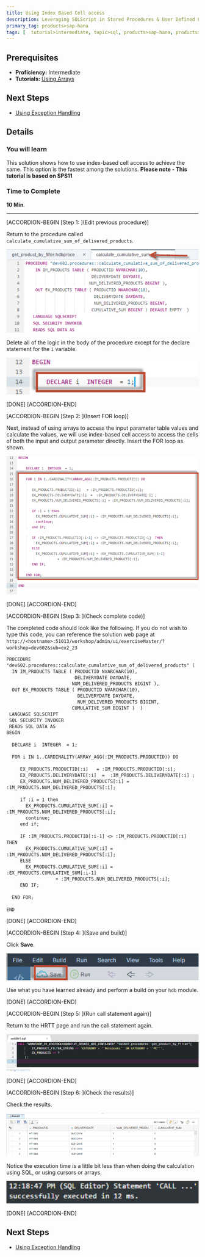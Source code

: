 ```yaml
---
title: Using Index Based Cell access
description: Leveraging SQLScript in Stored Procedures & User Defined Functions
primary_tag: products>sap-hana
tags: [  tutorial>intermediate, topic>sql, products>sap-hana, products>sap-hana\,-express-edition ]
---
```

## Prerequisites  
- **Proficiency:** Intermediate
- **Tutorials:** [Using Arrays](http://www.sap.com/developer/tutorials/xsa-sqlscript-usingarrays.html)

## Next Steps
- [Using Exception Handling](http://www.sap.com/developer/tutorials/xsa-sqlscript-trans-exception.html)

## Details
### You will learn  
This solution shows how to use index-based cell access to achieve the same. This option is the fastest among the solutions.
**Please note - This tutorial is based on SPS11**

### Time to Complete
**10 Min**.

---


[ACCORDION-BEGIN [Step 1: ](Edit previous procedure)]

Return to the procedure called `calculate_cumulative_sum_of_delivered_products`.

![procedure editor](1.png)

Delete all of the logic in the body of the procedure except for the declare statement for the `i` variable.

![delete logic](2.png)

[DONE]
[ACCORDION-END]

[ACCORDION-BEGIN [Step 2: ](Insert FOR loop)]

Next, instead of using arrays to access the input parameter table values and calculate the values, we will use index-based cell access to access the cells of both the input and output parameter directly. Insert the FOR loop as shown.

![for loop](3.png)

[DONE]
[ACCORDION-END]

[ACCORDION-BEGIN [Step 3: ](Check complete code)]

The completed code should look like the following. If you do not wish to type this code, you can reference the solution web page at `http://<hostname>:51013/workshop/admin/ui/exerciseMaster/?workshop=dev602&sub=ex2_23`

```
PROCEDURE "dev602.procedures::calculate_cumulative_sum_of_delivered_products" (
  IN IM_PRODUCTS TABLE ( PRODUCTID NVARCHAR(10),  
                         DELIVERYDATE DAYDATE,
                        NUM_DELIVERED_PRODUCTS BIGINT ),
  OUT EX_PRODUCTS TABLE ( PRODUCTID NVARCHAR(10),
                          DELIVERYDATE DAYDATE,
                          NUM_DELIVERED_PRODUCTS BIGINT,
                        CUMULATIVE_SUM BIGINT )  )
 LANGUAGE SQLSCRIPT
 SQL SECURITY INVOKER
 READS SQL DATA AS
BEGIN

  DECLARE i  INTEGER  = 1;

  FOR i IN 1..CARDINALITY(ARRAY_AGG(:IM_PRODUCTS.PRODUCTID)) DO

     EX_PRODUCTS.PRODUCTID[:i]   = :IM_PRODUCTS.PRODUCTID[:i];
     EX_PRODUCTS.DELIVERYDATE[:i]  =  :IM_PRODUCTS.DELIVERYDATE[:i] ;
     EX_PRODUCTS.NUM_DELIVERED_PRODUCTS[:i] = :IM_PRODUCTS.NUM_DELIVERED_PRODUCTS[:i];     

     if :i = 1 then
       EX_PRODUCTS.CUMULATIVE_SUM[:i] = :IM_PRODUCTS.NUM_DELIVERED_PRODUCTS[:i];
       continue;
     end if;

     IF :IM_PRODUCTS.PRODUCTID[:i-1] <> :IM_PRODUCTS.PRODUCTID[:i]  THEN
       EX_PRODUCTS.CUMULATIVE_SUM[:i] = :IM_PRODUCTS.NUM_DELIVERED_PRODUCTS[:i];
     ELSE
       EX_PRODUCTS.CUMULATIVE_SUM[:i] = :EX_PRODUCTS.CUMULATIVE_SUM[:i-1]
                  + :IM_PRODUCTS.NUM_DELIVERED_PRODUCTS[:i];
     END IF;

  END FOR;

END
```

[DONE]
[ACCORDION-END]

[ACCORDION-BEGIN [Step 4: ](Save and build)]

Click **Save**.

![save](5.png)

Use what you have learned already and perform a build on your `hdb` module.

[DONE]
[ACCORDION-END]

[ACCORDION-BEGIN [Step 5: ](Run call statement again)]

Return to the HRTT page and run the call statement again.

![HRTT](6.png)

[DONE]
[ACCORDION-END]

[ACCORDION-BEGIN [Step 6: ](Check the results)]

Check the results.

![results](7.png)

Notice the execution time is a little bit less than when doing the calculation using SQL, or using cursors or arrays.

![execution time](8.png)

[DONE]
[ACCORDION-END]




## Next Steps
- [Using Exception Handling](http://www.sap.com/developer/tutorials/xsa-sqlscript-trans-exception.html)
